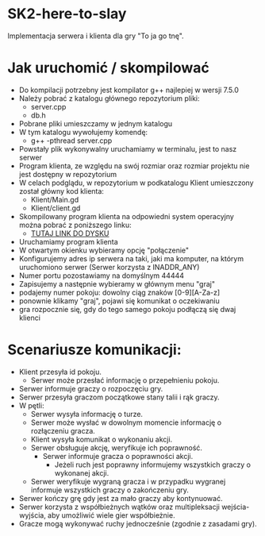 # SK2-here-to-slay
Implementacja serwera i klienta dla gry "To ja go tnę".

# Jak uruchomić / skompilować
- Do kompilacji potrzebny jest kompilator g++ najlepiej w wersji 7.5.0
- Należy pobrać z katalogu głównego repozytorium pliki:
  - server.cpp
  - db.h
- Pobrane pliki umieszczamy w jednym katalogu
- W tym katalogu wywołujemy komendę:
  - g++ -pthread server.cpp
- Powstały plik wykonywalny uruchamiamy w terminalu, jest to nasz serwer
- Program klienta, ze względu na swój rozmiar oraz rozmiar projektu nie jest dostępny w repozytorium
- W celach podglądu, w repozytorium w podkatalogu Klient umieszczony został główny kod klienta:
  - Klient/Main.gd
  - Klient/client.gd
- Skompilowany program klienta na odpowiedni system operacyjny można pobrać z poniższego linku:
  - [TUTAJ LINK DO DYSKU](https://drive.google.com/drive/folders/1ll6SoiTjh3Qk5ngDhi0BVa83EVsUrhdi?usp=sharing)
- Uruchamiamy program klienta
- W otwartym okienku wybieramy opcję "połączenie"
- Konfigurujemy adres ip serwera na taki, jaki ma komputer, na którym uruchomiono serwer (Serwer korzysta z INADDR_ANY)
- Numer portu pozostawiamy na domyślnym 44444
- Zapisujemy a następnie wybieramy w głównym menu "graj"
- podajemy numer pokoju: dowolny ciąg znaków [0-9][A-Za-z]
- ponownie klikamy "graj", pojawi się komunikat o oczekiwaniu
- gra rozpocznie się, gdy do tego samego pokoju podłączą się dwaj klienci

# Scenariusze komunikacji:
- Klient przesyła id pokoju.
  - Serwer może przesłać informację o przepełnieniu pokoju.
- Serwer informuje graczy o rozpoczęciu gry.
- Serwer przesyła graczom początkowe stany talii i rąk graczy.
- W pętli:
  - Serwer wysyła informację o turze.
  - Serwer może wysłać w dowolnym momencie informację o rozłączeniu gracza.
  - Klient wysyła komunikat o wykonaniu akcji.
  - Serwer obsługuje akcję, weryfikuje ich poprawność.
    - Serwer informuje gracza o poprawności akcji.
      - Jeżeli ruch jest poprawny informujemy wszystkich graczy o wykonanej akcji.
  - Serwer weryfikuje wygraną gracza i w przypadku wygranej informuje wszystkich graczy o zakończeniu gry.
- Serwer kończy grę gdy jest za mało graczy aby kontynuować.
- Serwer korzysta z współbieżnych wątków oraz multipleksacji wejścia-wyjścia, aby umożliwić wiele gier współbieżnie.
- Gracze mogą wykonywać ruchy jednocześnie (zgodnie z zasadami gry).

